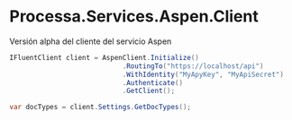 # Processa.Services.Aspen.Client
Versión alpha del cliente del servicio Aspen


```c#
IFluentClient client = AspenClient.Initialize()
                            .RoutingTo("https://localhost/api")
                            .WithIdentity("MyApyKey", "MyApiSecret")
                            .Authenticate()
                            .GetClient();

var docTypes = client.Settings.GetDocTypes();
```
